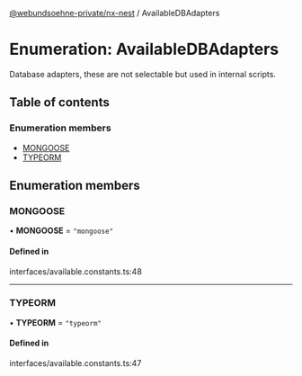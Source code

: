 [@webundsoehne-private/nx-nest](../README.md) / AvailableDBAdapters

# Enumeration: AvailableDBAdapters

Database adapters, these are not selectable but used in internal scripts.

## Table of contents

### Enumeration members

- [MONGOOSE](AvailableDBAdapters.md#mongoose)
- [TYPEORM](AvailableDBAdapters.md#typeorm)

## Enumeration members

### MONGOOSE

• **MONGOOSE** = `"mongoose"`

#### Defined in

interfaces/available.constants.ts:48

___

### TYPEORM

• **TYPEORM** = `"typeorm"`

#### Defined in

interfaces/available.constants.ts:47
